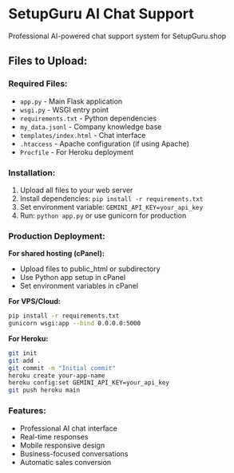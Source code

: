 # SetupGuru AI Chat Support

Professional AI-powered chat support system for SetupGuru.shop

## Files to Upload:

### Required Files:
- `app.py` - Main Flask application
- `wsgi.py` - WSGI entry point
- `requirements.txt` - Python dependencies
- `my_data.jsonl` - Company knowledge base
- `templates/index.html` - Chat interface
- `.htaccess` - Apache configuration (if using Apache)
- `Procfile` - For Heroku deployment

### Installation:

1. Upload all files to your web server
2. Install dependencies: `pip install -r requirements.txt`
3. Set environment variable: `GEMINI_API_KEY=your_api_key`
4. Run: `python app.py` or use gunicorn for production

### Production Deployment:

**For shared hosting (cPanel):**
- Upload files to public_html or subdirectory
- Use Python app setup in cPanel
- Set environment variables in cPanel

**For VPS/Cloud:**
```bash
pip install -r requirements.txt
gunicorn wsgi:app --bind 0.0.0.0:5000
```

**For Heroku:**
```bash
git init
git add .
git commit -m "Initial commit"
heroku create your-app-name
heroku config:set GEMINI_API_KEY=your_api_key
git push heroku main
```

### Features:
- Professional AI chat interface
- Real-time responses
- Mobile responsive design
- Business-focused conversations
- Automatic sales conversion